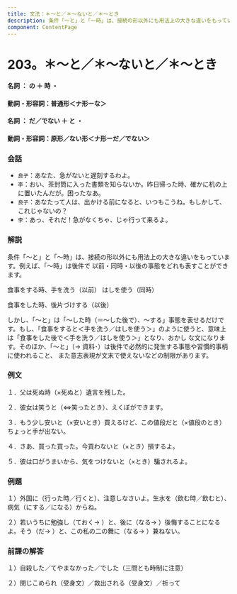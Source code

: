 ```yaml
---
title: 文法：＊～と／＊～ないと／＊～とき
description: 条件「～と」と「～時」は、接続の形以外にも用法上の大きな違いをもっています。例えば、「～時」は後件で 以前・同時・以後の事態をどれも表すことができます。
component: ContentPage
---
```



# 203。＊～と／＊～ないと／＊～とき
#### 名詞 ： の ＋ 時 ・
#### 動詞・形容詞：普通形＜ナ形ーな＞      
#### 名詞 ： だ／でない ＋ と ・
#### 動詞・形容詞：原形／ない形＜ナ形ーだ／でない＞      
### 会話
- `良子`：あなた、急がないと遅刻するわよ。
- `李`：おい、茶封筒に入った書類を知らないか。昨日帰った時、確かに机の上に置いたんだが。困ったなあ。
- `良子`：あなたって人は、出かける前になると、いつもこうね。もしかして、これじゃないの？
- `李`：あっ、それだ！急がなくちゃ、じゃ行って来るよ。
### 解説
条件「～と」と「～時」は、接続の形以外にも用法上の大きな違いをもっています。例えば、「～時」は後件で 以前・同時・以後の事態をどれも表すことができます。

食事をする時、手を洗う（以前） はしを使う（同時）

食事をした時、後片づけする（以後）

しかし、「～と」は「～した時（＝～した後で）、～する」事態を表せるだけです。もし、「食事をすると＜手を洗う／はしを使う＞」のように使うと、意味上は「食事をした後で＜手を洗う／はしを使う＞」となり、おかし な文になります。そのほか、「～と」（→ 資料･）は後件で必然的に発生する事態や習慣的事柄に使われること、 また意志表現が文末で使えないなどの制限があります。
### 例文
１．父は死ぬ時（×死ぬと）遺言を残した。

２．彼女は笑うと（⇔笑ったとき）、えくぼができます。

３．もう少し安いと（×安いとき）買えるけど、この値段だと（×値段のとき）ちょっと手が出ない。

４．さあ、買った買った。今買わないと（×とき）損するよ。

５．彼は口がうまいから、気をつけないと（×とき）騙されるよ。
### 例題
１）外国に（行った時／行くと）、注意しなさいよ。生水を（飲む時／飲むと）、病気（にする／になる）からね。

２）若いうちに勉強し（ておく→ ）と、後に（なる→ ）後悔することになるよ。そう（だ→ ）と、この私の二の舞に（なる→ ）兼ねない。
### 前課の解答
１）自殺した／てやまなかった／でした（三問とも時制に注意）

２）閉じこめられ（受身文）／救出される（受身文）／祈って
